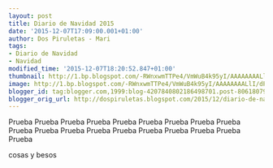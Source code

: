```yaml
---
layout: post
title: Diario de Navidad 2015
date: '2015-12-07T17:09:00.001+01:00'
author: Dos Piruletas - Mari
tags:
- Diario de Navidad
- Navidad
modified_time: '2015-12-07T18:20:52.847+01:00'
thumbnail: http://1.bp.blogspot.com/-RWnxwmTTPe4/VmWuB4k95yI/AAAAAAAALlI/dPV2Lyb5d_c/s72-c/december_daily_1.JPG
image: http://1.bp.blogspot.com/-RWnxwmTTPe4/VmWuB4k95yI/AAAAAAAALlI/dPV2Lyb5d_c/s72-c/december_daily_1.JPG
blogger_id: tag:blogger.com,1999:blog-4207840802186498701.post-8061807908130528721
blogger_orig_url: http://dospiruletas.blogspot.com/2015/12/diario-de-navidad-2015.html
---
```

Prueba Prueba Prueba Prueba Prueba Prueba Prueba Prueba Prueba Prueba Prueba Prueba Prueba Prueba Prueba Prueba Prueba Prueba Prueba

<!--more-->
cosas y besos

